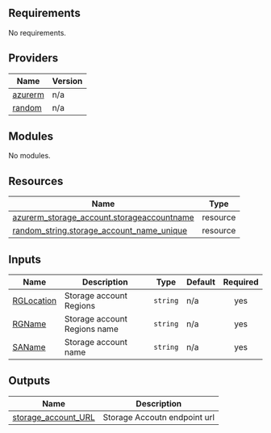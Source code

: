 ## Requirements

No requirements.

## Providers

| Name | Version |
|------|---------|
| <a name="provider_azurerm"></a> [azurerm](#provider\_azurerm) | n/a |
| <a name="provider_random"></a> [random](#provider\_random) | n/a |

## Modules

No modules.

## Resources

| Name | Type |
|------|------|
| [azurerm_storage_account.storageaccountname](https://registry.terraform.io/providers/hashicorp/azurerm/latest/docs/resources/storage_account) | resource |
| [random_string.storage_account_name_unique](https://registry.terraform.io/providers/hashicorp/random/latest/docs/resources/string) | resource |

## Inputs

| Name | Description | Type | Default | Required |
|------|-------------|------|---------|:--------:|
| <a name="input_RGLocation"></a> [RGLocation](#input\_RGLocation) | Storage account Regions | `string` | n/a | yes |
| <a name="input_RGName"></a> [RGName](#input\_RGName) | Storage account Regions name | `string` | n/a | yes |
| <a name="input_SAName"></a> [SAName](#input\_SAName) | Storage account name | `string` | n/a | yes |

## Outputs

| Name | Description |
|------|-------------|
| <a name="output_storage_account_URL"></a> [storage\_account\_URL](#output\_storage\_account\_URL) | Storage Accoutn endpoint url |
